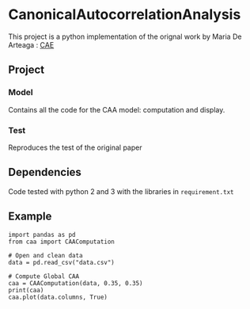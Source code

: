 # CanonicalAutocorrelationAnalysis
This project is a python implementation of the orignal work by Maria De Arteaga : [CAE](https://github.com/mariadea/CAE)

## Project
### Model
Contains all the code for the CAA model: computation and display.

### Test
Reproduces the test of the original paper

## Dependencies
Code tested with python 2 and 3 with the libraries in `requirement.txt`

## Example
```
import pandas as pd
from caa import CAAComputation

# Open and clean data
data = pd.read_csv("data.csv")

# Compute Global CAA
caa = CAAComputation(data, 0.35, 0.35)
print(caa)
caa.plot(data.columns, True)
```
